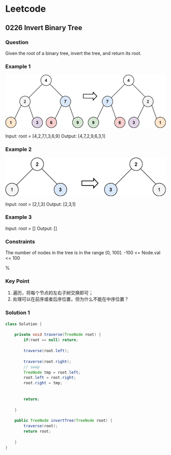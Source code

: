 # Leetcode

## 0226 Invert Binary Tree

### Question

Given the root of a binary tree, invert the tree, and return its root.

### Example 1

![picture 5](../images/2c01e23dc2cf62d053bef16a7b8ed369328abc7817571c493169ed0f5f65c7e1.png)  

Input: root = [4,2,7,1,3,6,9]
Output: [4,7,2,9,6,3,1]

### Example 2

![picture 6](../images/08009ac1f376ff6ff9242d4f4c6ea020651893f777fecacd111aa625b0bcc961.png)  

Input: root = [2,1,3]
Output: [2,3,1]

### Example 3

Input: root = []
Output: []

### Constraints

The number of nodes in the tree is in the range [0, 100].
-100 <= Node.val <= 100

%

### Key Point

1. 遍历，将每个节点的左右子树交换即可；
1. 处理可以在前序或者后序位置，但为什么不能在中序位置？

### Solution 1

```java
class Solution {

    private void traverse(TreeNode root) {
        if(root == null) return;

        traverse(root.left);

        traverse(root.right);
        // swap
        TreeNode tmp = root.left;
        root.left = root.right;
        root.right = tmp;


        return;

    }

    public TreeNode invertTree(TreeNode root) {
        traverse(root);
        return root;

    }
}
```
